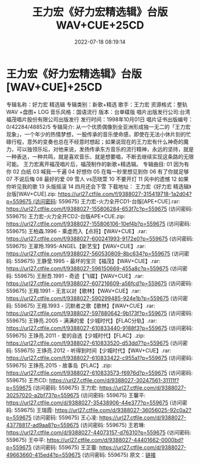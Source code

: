 ﻿---
title: 王力宏《好力宏精选辑》台版WAV+CUE+25CD
date: 2022-07-18 08:19:14
categories: 合集系列
tags: 华语中文
---
# 王力宏《好力宏精选辑》台版[WAV+CUE]+25CD

专辑名称：好力宏 精选辑
专辑类别：新歌+精选
歌手：王力宏
资源格式：整轨WAV +盘图+
LOG
音乐风格：国语流行
版本：台单碟版
唱片出版发行公司:台湾福茂唱片股份有限公司出版发行
发行时间：1998年10月01日
唱片证书出版编号：0/42284/48852/5
专辑简介:
从一个优质偶像到全亚洲形成独一无二的「王力宏现象」，一个年少的热情梦想，一股传承的音乐使命感，即使在无法小休片刻的忙碌行程，意外的变奏也总在不经意时想起；如果说现在的王力宏有什么神奇的魔力，可以独领乐坛，对他来说，发扬传承东方音乐的流行精神，永远的坚持，就是一种表达，一种共鸣，就是喜欢音乐、就是想要唱，不断去继续实现这条路的无限可能。
王力宏离开福茂唱片后，福茂制作的新歌+精选辑。
专辑曲目:
01
因为有你
02
白纸
03
喊我一千遍
04
好想你
05
在每一秒里想见到你
06
有了你就足够
07
不说后悔
08
最好的爱
09 雪人
vs范晓萱
10
不要开灯
11
风中的遗憾
12
如果你听见我的歌
13
头版摇滚
14 四月还会下雪
下载地址：
王力宏《好力宏 精选辑》台版[WAV+CUE].zip: https://url27.ctfile.com/f/9388027-315419718-1a2d04?p=559675 (访问密码:
559675)
王力宏-火力全开CD1-台版[APE+CUE].rar: https://url27.ctfile.com/f/9388027-155806284-653f7c?p=559675
(访问密码: 559675)
王力宏-火力全开CD2-台版APE+CUE.zip: https://url27.ctfile.com/f/9388027-155806106-10ef4b?p=559675
(访问密码: 559675)
王柏森.1996 - 乘虚而入【点将】【WAV+CUE】.rar: https://url27.ctfile.com/f/9388027-600241993-9172e0?p=559675
(访问密码: 559675)
王翠玲.1995-ANGEL【新艺宝】【WAV+CUE】.rar: https://url27.ctfile.com/f/9388027-560530809-8bc634?p=559675
(访问密码: 559675)
王静莹.1995 - 最坏的宝贝【福茂】【WAV+CUE】.rar: https://url27.ctfile.com/f/9388027-596150669-455a8c?p=559675
(访问密码: 559675)
王耐吾.1991 - 奇迹【飞碟】【WAV+CUE】.rar: https://url27.ctfile.com/f/9388027-607216609-a56fcd?p=559675
(访问密码: 559675)
王翔.1991 - 无言以对【歌林】【WAV+CUE】.rar: https://url27.ctfile.com/f/9388027-590299485-924e1b?p=559675
(访问密码: 559675)
王翔.1993 - 沉默者之歌【歌林】【WAV+CUE】.rar: https://url27.ctfile.com/f/9388027-597880642-9b173f?p=559675
(访问密码: 559675)
王铮亮.2005 - 满满的爱【少城时代】【FLAC分轨】.rar: https://url27.ctfile.com/f/9388027-610833440-9188f3?p=559675
(访问密码: 559675)
王铮亮.2011 - 爱的自选【少城时代】【FLAC】.zip: https://url27.ctfile.com/f/9388027-610833520-d53dd7?p=559675
(访问密码: 559675)
王铮亮.2012 - 听得到时间【少城时代】【WAV+CUE】.rar: https://url27.ctfile.com/f/9388027-610833422-c955a1?p=559675
(访问密码: 559675)
王铮亮.2015 - 故事岛【FLAC】.zip: https://url27.ctfile.com/f/9388027-610833573-f6976d?p=559675
(访问密码: 559675)
王杰CD: https://url27.ctfile.com/d/9388027-30247561-31111f?p=559675
(访问密码: 559675)
王力宏: https://url27.ctfile.com/d/9388027-30257020-a2bf73?p=559675
(访问密码: 559675)
王馨平: https://url27.ctfile.com/d/9388027-35438906-44e377?p=559675
(访问密码: 559675)
王瑞霞: https://url27.ctfile.com/d/9388027-36056025-92c0a2?p=559675
(访问密码: 559675)
王心凌: https://url27.ctfile.com/d/9388027-43778817-ad9aa8?p=559675
(访问密码: 559675)
王若琳: https://url27.ctfile.com/d/9388027-44073157-d76310?p=559675
(访问密码: 559675)
王中平: https://url27.ctfile.com/d/9388027-44401662-0000bd?p=559675
(访问密码: 559675)
王芷蕾: https://url27.ctfile.com/d/9388027-49663660-415ed4?p=559675
(访问密码: 559675)
原文：[链接](https://blog.sina.com.cn/s/blog_1647c7e7601030yfa.html)